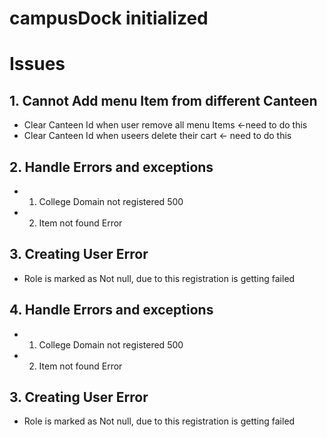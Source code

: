 # campusDock initialized
# Issues

## 1. Cannot Add menu Item from different Canteen

- Clear Canteen Id when user remove all menu Items <-need to do this
- Clear Canteen Id when useers delete their cart  <- need to do this


## 2. Handle Errors and exceptions

- 1. College Domain not registered 500
- 2. Item not found Error


## 3. Creating User Error
- Role is marked as Not null, due to this registration is getting failed

## 4. Handle Errors and exceptions 

- 1. College Domain not registered 500
- 2. Item not found Error


## 3. Creating User Error 
- Role is marked as Not null, due to this registration is getting failed

